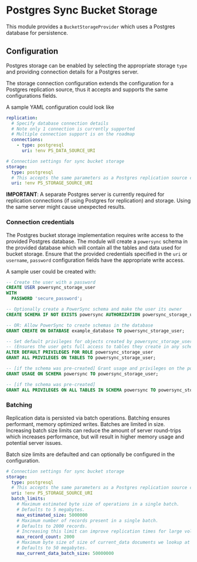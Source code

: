# Postgres Sync Bucket Storage

This module provides a `BucketStorageProvider` which uses a Postgres database for persistence.

## Configuration

Postgres storage can be enabled by selecting the appropriate storage `type` and providing connection details for a Postgres server.

The storage connection configuration extends the configuration for a Postgres replication source, thus it accepts and supports the same configurations fields.

A sample YAML configuration could look like

```yaml
replication:
  # Specify database connection details
  # Note only 1 connection is currently supported
  # Multiple connection support is on the roadmap
  connections:
    - type: postgresql
      uri: !env PS_DATA_SOURCE_URI

# Connection settings for sync bucket storage
storage:
  type: postgresql
  # This accepts the same parameters as a Postgres replication source connection
  uri: !env PS_STORAGE_SOURCE_URI
```

**IMPORTANT**:
A separate Postgres server is currently required for replication connections (if using Postgres for replication) and storage. Using the same server might cause unexpected results.

### Connection credentials

The Postgres bucket storage implementation requires write access to the provided Postgres database. The module will create a `powersync` schema in the provided database which will contain all the tables and data used for bucket storage. Ensure that the provided credentials specified in the `uri` or `username`, `password` configuration fields have the appropriate write access.

A sample user could be created with:

```sql
-- Create the user with a password
CREATE USER powersync_storage_user
WITH
  PASSWORD 'secure_password';

-- Optionally create a PowerSync schema and make the user its owner
CREATE SCHEMA IF NOT EXISTS powersync AUTHORIZATION powersync_storage_user;

-- OR: Allow PowerSync to create schemas in the database
GRANT CREATE ON DATABASE example_database TO powersync_storage_user;

-- Set default privileges for objects created by powersync_storage_user in the database
-- (Ensures the user gets full access to tables they create in any schema)
ALTER DEFAULT PRIVILEGES FOR ROLE powersync_storage_user
GRANT ALL PRIVILEGES ON TABLES TO powersync_storage_user;

-- [if the schema was pre-created] Grant usage and privileges on the powersync schema 
GRANT USAGE ON SCHEMA powersync TO powersync_storage_user;

-- [if the schema was pre-created]
GRANT ALL PRIVILEGES ON ALL TABLES IN SCHEMA powersync TO powersync_storage_user;
```

### Batching

Replication data is persisted via batch operations. Batching ensures performant, memory optimized writes. Batches are limited in size. Increasing batch size limits can reduce the amount of server round-trips which increases performance, but will result in higher memory usage and potential server issues.

Batch size limits are defaulted and can optionally be configured in the configuration.

```yaml
# Connection settings for sync bucket storage
storage:
  type: postgresql
  # This accepts the same parameters as a Postgres replication source connection
  uri: !env PS_STORAGE_SOURCE_URI
  batch_limits:
    # Maximum estimated byte size of operations in a single batch.
    # Defaults to 5 megabytes.
    max_estimated_size: 5000000
    # Maximum number of records present in a single batch.
    # Defaults to 2000 records.
    # Increasing this limit can improve replication times for large volumes of data.
    max_record_count: 2000
    # Maximum byte size of size of current_data documents we lookup at a time.
    # Defaults to 50 megabytes.
    max_current_data_batch_size: 50000000
```
